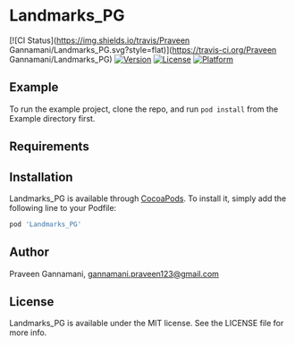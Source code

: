 # Landmarks_PG

[![CI Status](https://img.shields.io/travis/Praveen Gannamani/Landmarks_PG.svg?style=flat)](https://travis-ci.org/Praveen Gannamani/Landmarks_PG)
[![Version](https://img.shields.io/cocoapods/v/Landmarks_PG.svg?style=flat)](https://cocoapods.org/pods/Landmarks_PG)
[![License](https://img.shields.io/cocoapods/l/Landmarks_PG.svg?style=flat)](https://cocoapods.org/pods/Landmarks_PG)
[![Platform](https://img.shields.io/cocoapods/p/Landmarks_PG.svg?style=flat)](https://cocoapods.org/pods/Landmarks_PG)

## Example

To run the example project, clone the repo, and run `pod install` from the Example directory first.

## Requirements

## Installation

Landmarks_PG is available through [CocoaPods](https://cocoapods.org). To install
it, simply add the following line to your Podfile:

```ruby
pod 'Landmarks_PG'
```

## Author

Praveen Gannamani, gannamani.praveen123@gmail.com

## License

Landmarks_PG is available under the MIT license. See the LICENSE file for more info.
